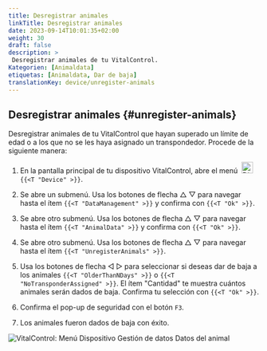 ```yaml
---
title: Desregistrar animales
linkTitle: Desregistrar animales
date: 2023-09-14T10:01:35+02:00
weight: 30
draft: false
description: >
 Desregistrar animales de tu VitalControl.
Kategorien: [Animaldata]
etiquetas: [Animaldata, Dar de baja]
translationKey: device/unregister-animals
---
```

## Desregistrar animales {#unregister-animals}

Desregistrar animales de tu VitalControl que hayan superado un límite de edad o a los que no se les haya asignado un transpondedor. Procede de la siguiente manera:

1. En la pantalla principal de tu dispositivo VitalControl, abre el menú &nbsp;<img src="/icons/device.svg" width="23" align="bottom" alt="Dispositivo" /> `{{<T "Device" >}}`.

2. Se abre un submenú. Usa los botones de flecha △ ▽ para navegar hasta el ítem `{{<T "DataManagement" >}}` y confirma con `{{<T "Ok" >}}`.

3. Se abre otro submenú. Usa los botones de flecha △ ▽ para navegar hasta el ítem `{{<T "AnimalData" >}}` y confirma con `{{<T "Ok" >}}`.

4. Se abre otro submenú. Usa los botones de flecha △ ▽ para navegar hasta el ítem `{{<T "UnregisterAnimals" >}}`.

5. Usa los botones de flecha ◁ ▷ para seleccionar si deseas dar de baja a los animales `{{<T "OlderThanNDays" >}}` o `{{<T "NoTransponderAssigned" >}}`. El ítem "Cantidad" te muestra cuántos animales serán dados de baja. Confirma tu selección con `{{<T "Ok" >}}`.

6. Confirma el pop-up de seguridad con el botón `F3`.

7. Los animales fueron dados de baja con éxito.

![VitalControl: Menú Dispositivo Gestión de datos Datos del animal](../images/unregister.png "Dar de baja")
